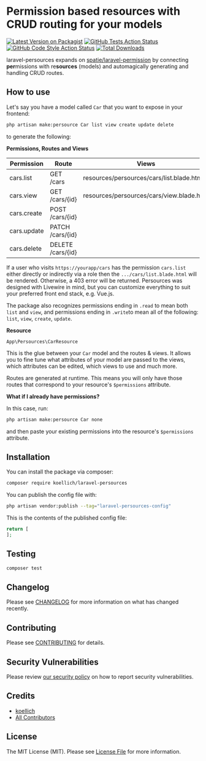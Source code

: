 # Permission based resources with CRUD routing for your models

[![Latest Version on Packagist](https://img.shields.io/packagist/v/koellich/laravel-persources.svg?style=flat-square)](https://packagist.org/packages/koellich/laravel-persources)
[![GitHub Tests Action Status](https://img.shields.io/github/actions/workflow/status/koellich/laravel-persources/run-tests.yml?branch=main&label=tests&style=flat-square)](https://github.com/koellich/laravel-persources/actions?query=workflow%3Arun-tests+branch%3Amain)
[![GitHub Code Style Action Status](https://img.shields.io/github/actions/workflow/status/koellich/laravel-persources/fix-php-code-style-issues.yml?branch=main&label=code%20style&style=flat-square)](https://github.com/koellich/laravel-persources/actions?query=workflow%3A"Fix+PHP+code+style+issues"+branch%3Amain)
[![Total Downloads](https://img.shields.io/packagist/dt/koellich/laravel-persources.svg?style=flat-square)](https://packagist.org/packages/koellich/laravel-persources)

laravel-persources expands on [spatie/laravel-permission](https://spatie.be/docs/laravel-permission) by connecting **per**missions with re**sources** (models) and automagically generating and handling CRUD routes.


## How to use

Let's say you have a model called ```Car``` that you want to expose in your frontend:

```bash
php artisan make:persource Car list view create update delete
```

to generate the following:

**Permissions, Routes and Views**

| Permission  | Route             | Views                                     |
|-------------|-------------------|-------------------------------------------|
| cars.list   | GET /cars         | resources/persources/cars/list.blade.html |
| cars.view   | GET /cars/{id}    | resources/persources/cars/view.blade.html |
| cars.create | POST /cars/{id}   |                                           |
| cars.update | PATCH /cars/{id}  |                                           |
| cars.delete | DELETE /cars/{id} |                                           |

If a user who visits `https://yourapp/cars` has the permission `cars.list` either directly or indirectly via a role then the `.../cars/list.blade.html` will be rendered. Otherwise, a 403 error will be returned.
Persources was designed with Livewire in mind, but you can customize everything to suit your preferred front end stack, e.g. Vue.js.

The package also recognizes permissions ending in 
`.read` to mean both `list` and `view`, 
and permissions ending in 
`.write`to mean all of the following: `list`, `view`, `create`, `update`.

**Resource**

`App\Persources\CarResource` 

This is the glue between your ```Car``` model and the routes & views. 
It allows you to fine tune what attributes of your model are passed to the views, which attributes can be edited, which views to use and much more.

Routes are generated at runtime. This means you will only have those routes that correspond to your resource's `$permissions` attribute.

**What if I already have permissions?**

In this case, run:
```bash
php artisan make:persource Car none
```

and then paste your existing permissions into the resource's `$permissions` attribute.

## Installation

You can install the package via composer:

```bash
composer require koellich/laravel-persources
```

You can publish the config file with:

```bash
php artisan vendor:publish --tag="laravel-persources-config"
```

This is the contents of the published config file:

```php
return [
];
```

## Testing

```bash
composer test
```

## Changelog

Please see [CHANGELOG](CHANGELOG.md) for more information on what has changed recently.

## Contributing

Please see [CONTRIBUTING](CONTRIBUTING.md) for details.

## Security Vulnerabilities

Please review [our security policy](../../security/policy) on how to report security vulnerabilities.

## Credits

- [koellich](https://github.com/koellich)
- [All Contributors](../../contributors)

## License

The MIT License (MIT). Please see [License File](LICENSE.md) for more information.
